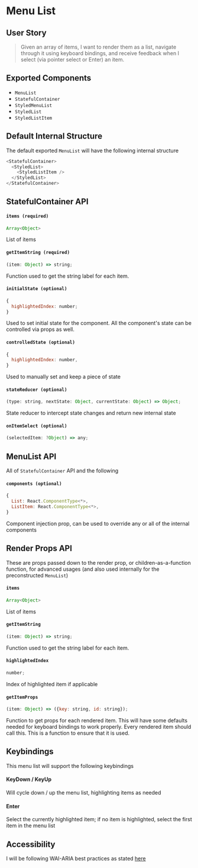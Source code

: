 # Menu List

## User Story

> Given an array of items, I want to render them as a list, navigate through it using keyboard bindings, and receive feedback when I select (via pointer select or Enter) an item.

## Exported Components

* `MenuList`
* `StatefulContainer`
* `StyledMenuList`
* `StyledList`
* `StyledListItem`

## Default Internal Structure

The default exported `MenuList` will have the following internal structure

```js
<StatefulContainer>
  <StyledList>
    <StyledListItem />
  </StyledList>
</StatefulContainer>
```

## StatefulContainer API

#### `items (required)`

```js
Array<Object>
```

List of items

#### `getItemString (required)`

```js
(item: Object) => string;
```

Function used to get the string label for each item.

#### `initialState (optional)`

```js
{
  highlightedIndex: number;
}
```

Used to set initial state for the component. All the component's state can be controlled via props as well.

#### `controlledState (optional)`

```js
{
  highlightedIndex: number,
}
```

Used to manually set and keep a piece of state

#### `stateReducer (optional)`

```js
(type: string, nextState: Object, currentState: Object) => Object;
```

State reducer to intercept state changes and return new internal state

#### `onItemSelect (optional)`

```js
(selectedItem: ?Object) => any;
```

## MenuList API

All of `StatefulContainer` API and the following

#### `components (optional)`

```js
{
  List: React.ComponentType<*>,
  ListItem: React.ComponentType<*>,
}
```

Component injection prop, can be used to override any or all of the internal components

## Render Props API

These are props passed down to the render prop, or children-as-a-function function, for advanced usages (and also used internally for the preconstructed `MenuList`)

#### `items`

```js
Array<Object>
```

List of items

#### `getItemString`

```js
(item: Object) => string;
```

Function used to get the string label for each item.

#### `highlightedIndex`

```js
number;
```

Index of highlighted item if applicable

#### `getItemProps`

```js
(item: Object) => ({key: string, id: string});
```

Function to get props for each rendered item. This will have some defaults needed for keyboard bindings to work properly. Every rendered item should call this. This is a function to ensure that it is used.

## Keybindings

This menu list will support the following keybindings

#### KeyDown / KeyUp

Will cycle down / up the menu list, highlighting items as needed

#### Enter

Select the currently highlighted item; if no item is highlighted, select the first item in the menu list

## Accessibility

I will be following WAI-ARIA best practices as stated [here](https://www.w3.org/TR/wai-aria-practices-1.1/examples/combobox/aria1.0pattern/combobox-autocomplete-both.html)
